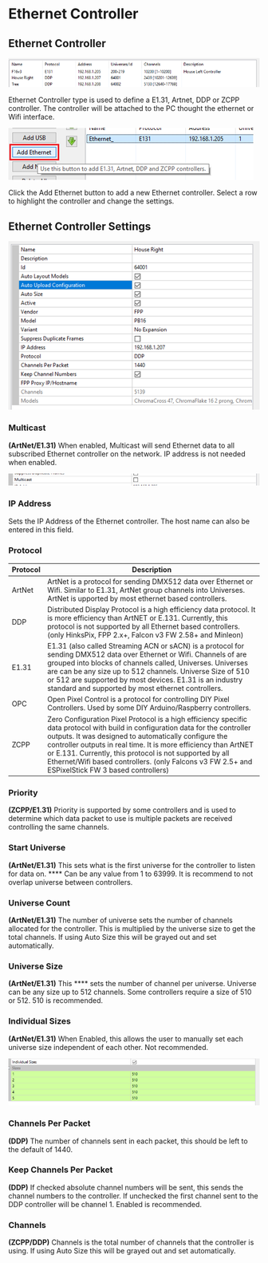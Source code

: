 # Ethernet Controller

## Ethernet Controller

![](<../../../.gitbook/assets/image (52).png>)

Ethernet Controller type is used to define a E1.31, Artnet, DDP or ZCPP controller. The controller will be attached to the PC thought the ethernet or Wifi interface.

![](<../../../.gitbook/assets/image (59).png>)

Click the Add Ethernet button to add a new Ethernet controller. Select a row to highlight the controller and change the settings.

## Ethernet Controller Settings

![](<../../../.gitbook/assets/image (410).png>)

### Multicast

**(ArtNet/E1.31)** When enabled, Multicast will send Ethernet data to all subscribed Ethernet controller on the network. IP address is not needed when enabled.

![](<../../../.gitbook/assets/image (323).png>)

### IP Address

Sets the IP Address of the Ethernet controller. The host name can also be entered in this field.

### Protocol

| Protocol | Description                                                                                                                                                                                                                                                                                                                                                                                                                 |
| -------- | --------------------------------------------------------------------------------------------------------------------------------------------------------------------------------------------------------------------------------------------------------------------------------------------------------------------------------------------------------------------------------------------------------------------------- |
| ArtNet   | ArtNet is a protocol for sending DMX512 data over Ethernet or Wifi. Similar to E1.31, ArtNet  group channels into Universes. ArtNet is upported by most ethernet based controllers.                                                                                                                                                                                                                                         |
| DDP      | Distributed Display Protocol is a high efficiency data protocol. It is more efficiency than ArtNET or E.131. Currently, this protocol is not supported by all Ethernet based controllers. (only HinksPix, FPP 2.x+, Falcon v3 FW 2.58+ and Minleon)                                                                                                                                                                         |
| E1.31    | E1.31 (also called Streaming ACN or sACN) is a protocol for sending DMX512 data over Ethernet or Wifi. Channels of are grouped into blocks of channels called, Universes. Universes are can be any size up to 512 channels. Universe Size of 510 or 512 are supported by most devices. E1.31 is an industry standard and supported by most ethernet controllers.                                                            |
| OPC      | Open Pixel Control is a protocol for controlling DIY Pixel Controllers. Used by some DIY Arduino/Raspberry controllers.                                                                                                                                                                                                                                                                                                     |
| ZCPP     | Zero Configuration Pixel Protocol is a high efficiency specific data protocol with build in configuration data for the controller outputs. It was designed to automatically configure the controller outputs in real time. It is more efficiency than ArtNET or E.131. Currently, this protocol is not supported by all Ethernet/Wifi based controllers. (only Falcons v3 FW 2.5+ and ESPixelStick FW 3 based controllers)  |

### Priority

**(ZCPP/E1.31)** Priority is supported by some controllers and is used to determine which data packet to use is multiple packets are received controlling the same channels.

### Start Universe

**(ArtNet/E1.31)** This sets what is the first universe for the controller to listen for data on. **** Can be any value from 1 to 63999. It is recommend to not overlap universe between controllers.

### Universe Count

**(ArtNet/E1.31)** The number of universe sets the number of channels allocated for the controller. This is multiplied by the universe size to get the total channels. If using Auto Size this will be grayed out and set automatically.

### **Universe Size**

**(ArtNet/E1.31)** This **** sets the number of channel per universe. Universe can be any size up to 512 channels. Some controllers require a size of 510 or 512. 510 is recommended.

### Individual Sizes

**(ArtNet/E1.31)** When Enabled, this allows the user to manually set each universe size independent of each other. Not recommended.

![](<../../../.gitbook/assets/image (466).png>)

### Channels Per Packet

**(DDP)** The number of channels sent in each packet, this should be left to the default of 1440.&#x20;

### Keep Channels Per Packet

**(DDP)** If checked absolute channel numbers will be sent, this sends the channel numbers to the controller. If unchecked the first channel sent to the DDP controller will be channel 1. Enabled is recommended.

### Channels

**(ZCPP/DDP)** Channels is the total number of channels that the controller is using. If using Auto Size this will be grayed out and set automatically.
